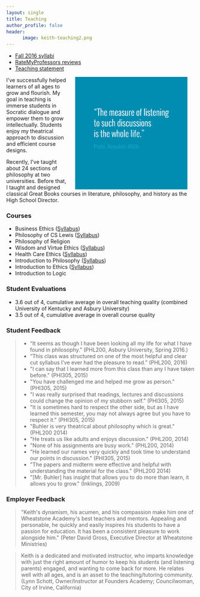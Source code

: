 ```yaml
---
layout: single
title: Teaching
author_profile: false
header:
      image: keith-teaching2.png
---
```



* [Fall 2016 syllabi](/syllabi)
* [RateMyProfessors reviews](http://www.ratemyprofessors.com/ShowRatings.jsp?tid=1822771)
* [Teaching statement](/teaching-statement) 

<img src="/images/measurelearning.png" alt="propermeasure" align="right" hspace="20" height="300" width="300">

I've successfully helped learners of all ages to grow and flourish. My goal in teaching is immerse students in Socratic dialogue and empower them to grow intellectually. Students enjoy my theatrical approach to discussion and efficient course designs. 

Recently, I've taught about 24 sections of philosophy at two universities. Before that, I taught and designed classical Great Books courses in literature, philosophy, and history as the High School Director.

### Courses

- Business Ethics ([Syllabus](/syllabus334))  
- Philosophy of CS Lewis ([Syllabus](/syllabus251))  
- Philosophy of Religion    
- Wisdom and Virtue Ethics  ([Syllabus](/syllabus-S2016-293-wisdom))   
- Health Care Ethics ([Syllabus](/syllabus-S2016-305-health-care))             
- Introduction to Philosophy ([Syllabus](/syllabus200))   
- Introduction to Ethics ([Syllabus](https://docs.google.com/document/d/1u2FI836N6FcWWs2I5BrbLF1tQav9wjcDJiOU0bRkfRw/edit))     
- Introduction to Logic   


### Student Evaluations

- 3.6 out of 4, cumulative average in overall teaching quality (combined University of Kentucky and Asbury University)
- 3.5 out of 4, cumulative average in overall course quality

 
### Student Feedback

> * “It seems as though I have been looking all my life for what I have found in philosophy.” (PHL200, Asbury University, Spring 2016.)
> * “This class was structured on one of the most helpful and clear cut syllabus I’ve ever had the pleasure to read.” (PHL200, 2016)
> * "I can say that I learned more from this class than any I have taken before." (PHI305, 2015)
> * "You have challenged me and helped me grow as person." (PHI305, 2015)
> * "I was really surprised that readings, lectures and discussions could change the opinion of my stubborn self." (PHI305, 2015)
> * "It is sometimes hard to respect the other side, but as I have learned this semester, you may not always agree but you have to respect it." (PHI305, 2015) 
> * "Buhler is very theatrical about philosophy which is great." (PHL200 2014)
> * "He treats us like adults and enjoys discussion." (PHL200, 2014)
> * "None of his assignments are busy work." (PHL200, 2014)
> * "He learned our names very quickly and took time to understand our points in discussion." (PHI305, 2015)
> * "The papers and midterm were effective and helpful with understanding the material for the class." (PHL200 2014)
> * "[Mr. Buhler] has insight that allows you to do more than learn, it allows you to grow." (Inklings, 2009)

### Employer Feedback

>"Keith's dynamism, his acumen, and his compassion make him one of Wheatstone Academy's best teachers and mentors. Appealing and personable, he quickly and easily inspires his students to have a passion for education. It has been a consistent pleasure to work alongside him."  (Peter David Gross, Executive Director at Wheatstone Ministries)


>Keith is a dedicated and motivated instructor, who imparts knowledge with just the right amount of humor to keep his students (and listening parents) engaged, and wanting to come back for more. He relates well with all ages, and is an asset to the teaching/tutoring community.   (Lynn Schott, Owner/Instructor at Founders Academy; Councilwoman, City of Irvine, California)